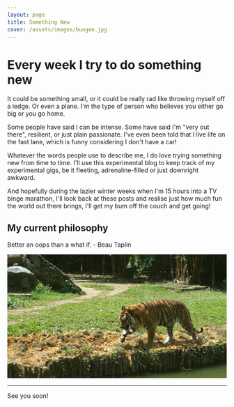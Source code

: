 ```yaml
---
layout: page
title: Something New
cover: /assets/images/bungee.jpg
---
```


# Every week I try to do something new


It could be something small, or it could be really rad like throwing myself off a ledge. Or even a plane. I'm the type of person who believes you either go big or you go home.

Some people have said I can be intense. Some have said I'm "very out there", resilient, or just plain passionate. I've even been told that I live life on the fast lane, which is funny considering I don't have a car! 

Whatever the words people use to describe me, I do love trying something new from time to time. I'll use this experimental blog to keep track of my experimental gigs, be it fleeting, adrenaline-filled or just downright awkward. 

And hopefully during the lazier winter weeks when I'm 15 hours into a TV binge marathon, I'll look back at these posts and realise just how much fun the world out there brings, I'll get my bum off the couch and get going! 

## My current philosophy
<div class="message">
  Better an oops than a what if.
  - Beau Taplin
</div>


![Tiger](/assets/images/tiger.jpg)

-----

See you soon!
